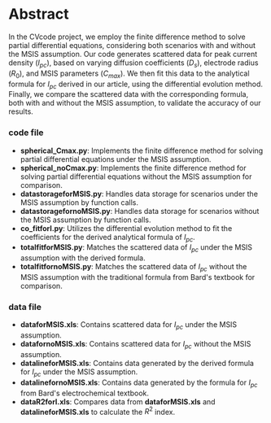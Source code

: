 # Abstract
In the CVcode project, we employ the finite difference method to solve partial differential equations, considering both scenarios with and without the MSIS assumption. Our code generates scattered data for peak current density ($I_{pc}$), based on varying diffusion coefficients ($D_s$), electrode radius ($R_0$), and MSIS parameters ($C_{max}$). We then fit this data to the analytical formula for $I_{pc}$ derived in our article, using the differential evolution method. Finally, we compare the scattered data with the corresponding formula, both with and without the MSIS assumption, to validate the accuracy of our results.
### code file
- **spherical_Cmax.py**: Implements the finite difference method for solving partial differential equations under the MSIS assumption.
- **spherical_noCmax.py**: Implements the finite difference method for solving partial differential equations without the MSIS assumption for comparison.
- **datastorageforMSIS.py**: Handles data storage for scenarios under the MSIS assumption by function calls.
- **datastoragefornoMSIS.py**: Handles data storage for scenarios without the MSIS assumption by function calls.
- **co_fitforI.py**: Utilizes the differential evolution method to fit the coefficients for the derived analytical formula of $I_{pc}$.
- **totalfitforMSIS.py**: Matches the scattered data of $I_{pc}$ under the MSIS assumption with the derived formula.
- **totalfitfornoMSIS.py**: Matches the scattered data of $I_{pc}$ without the MSIS assumption with the traditional formula from Bard's textbook for comparison.
### data file
- **dataforMSIS.xls**: Contains scattered data for $I_{pc}$ under the MSIS assumption.
- **datafornoMSIS.xls**: Contains scattered data for $I_{pc}$ without the MSIS assumption.
- **datalineforMSIS.xls**: Contains data generated by the derived formula for $I_{pc}$ under the MSIS assumption.
- **datalinefornoMSIS.xls**: Contains data generated by the formula for $I_{pc}$ from Bard's electrochemical textbook.
- **dataR2forI.xls**: Compares data from **dataforMSIS.xls** and **datalineforMSIS.xls** to calculate the $R^2$ index.
